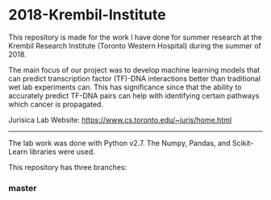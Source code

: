 # 2018-Krembil-Institute

This repository is made for the work I have done for summer research at the Krembil Research Institute (Toronto Western Hospital) during the summer of 2018. 

The main focus of our project was to develop machine learning models that can predict transcription factor (TF)-DNA interactions better than traditional wet lab experiments can. This has significance since that the ability to accurately predict TF-DNA pairs can help with identifying certain pathways which cancer is propagated.

Jurisica Lab Website: https://www.cs.toronto.edu/~juris/home.html
________________________________________________________________________________________________________________________________________

The lab work was done with Python v2.7. The Numpy, Pandas, and Scikit-Learn libraries were used. 

This repository has three branches:

<h3> master <h3>
